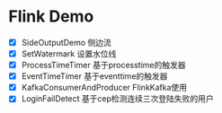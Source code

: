 # Flink Demo
- [x] SideOutputDemo 侧边流
- [x] SetWatermark 设置水位线
- [x] ProcessTimeTimer 基于processtime的触发器
- [x] EventTimeTimer 基于eventtime的触发器
- [x] KafkaConsumerAndProducer FlinkKafka使用
- [x] LoginFailDetect 基于cep检测连续三次登陆失败的用户